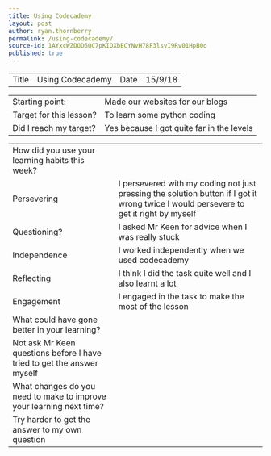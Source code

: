 ```yaml
---
title: Using Codecademy
layout: post
author: ryan.thornberry
permalink: /using-codecademy/
source-id: 1AYxcWZDOD6QC7pKIQXbECYNvH78F3lsvI9Rv01HpB0o
published: true
---
```

<table>
  <tr>
    <td>Title</td>
    <td>Using Codecademy</td>
    <td>Date</td>
    <td>15/9/18</td>
  </tr>
</table>


<table>
  <tr>
    <td>Starting point:</td>
    <td>Made our websites for our blogs </td>
  </tr>
  <tr>
    <td>Target for this lesson?</td>
    <td>To learn some python coding </td>
  </tr>
  <tr>
    <td>Did I reach my target? </td>
    <td>Yes because I got quite far in the levels</td>
  </tr>
</table>


<table>
  <tr>
    <td>How did you use your learning habits this week?</td>
    <td></td>
  </tr>
  <tr>
    <td>Persevering</td>
    <td>I persevered with my coding not just pressing the solution button if I got it wrong twice I would persevere to get it right by myself</td>
  </tr>
  <tr>
    <td>Questioning?</td>
    <td>I asked Mr Keen for advice when I was really stuck </td>
  </tr>
  <tr>
    <td>Independence</td>
    <td>I worked independently when we used codecademy</td>
  </tr>
  <tr>
    <td>Reflecting</td>
    <td>I think I did the task quite well and I also learnt a lot</td>
  </tr>
  <tr>
    <td>Engagement</td>
    <td>I engaged in the task to make the most of the lesson</td>
  </tr>
  <tr>
    <td>What could have gone better in your learning?</td>
    <td></td>
  </tr>
  <tr>
    <td>Not ask Mr Keen questions before I have tried to get the answer myself</td>
    <td></td>
  </tr>
  <tr>
    <td>What changes do you need to make to improve your learning next time?</td>
    <td></td>
  </tr>
  <tr>
    <td>Try harder to get the answer to my own question</td>
    <td></td>
  </tr>
</table>


